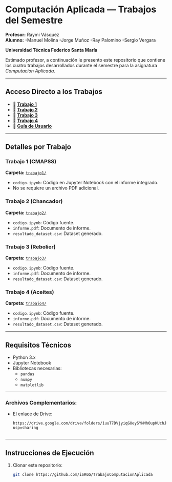 # Computación Aplicada — Trabajos del Semestre

**Profesor:** Raymi Vásquez  
**Alumno:** -Manuel Molina
            -Jorge Muñoz
            -Ray Palomino
            -Sergio Vergara
            
**Universidad Técnica Federico Santa María**

Estimado profesor, a continuación le presento este repositorio que contiene los cuatro trabajos desarrollados durante el semestre para la asignatura *Computacion Aplicada*.

---

## Acceso Directo a los Trabajos

- 🔗 [**Trabajo 1**](https://github.com/iSRGG/TrabajoComputacionAplicada/tree/main/Trabajo%201)
- 🔗 [**Trabajo 2**](https://github.com/iSRGG/TrabajoComputacionAplicada/tree/main/Trabajo%202)
- 🔗 [**Trabajo 3**](https://github.com/iSRGG/TrabajoComputacionAplicada/tree/main/Trabajo%203)
- 🔗 [**Trabajo 4**](https://github.com/iSRGG/TrabajoComputacionAplicada/tree/main/Trabajo%204)
- 📄 [**Guía de Usuario**](https://github.com/tu-usuario/trabajos-universidad/tree/main/docs)

---

## Detalles por Trabajo

### Trabajo 1 (CMAPSS)

**Carpeta:** [`trabajo1/`](https://github.com/iSRGG/TrabajoComputacionAplicada/tree/main/Trabajo%201)

- `codigo.ipynb`: Código en Jupyter Notebook con el informe integrado.
- No se requiere un archivo PDF adicional.

### Trabajo 2 (Chancador)

**Carpeta:** [`trabajo2/`](https://github.com/iSRGG/TrabajoComputacionAplicada/tree/main/Trabajo%202)

- `codigo.ipynb`: Código fuente.
- `informe.pdf`: Documento de informe.
- `resultado_dataset.csv`: Dataset generado.

### Trabajo 3 (Rebolier)

**Carpeta:** [`trabajo3/`](https://github.com/iSRGG/TrabajoComputacionAplicada/tree/main/Trabajo%203)

- `codigo.ipynb`: Código fuente.
- `informe.pdf`: Documento de informe.
- `resultado_dataset.csv`: Dataset generado.

### Trabajo 4 (Aceites)

**Carpeta:** [`trabajo4/`](https://github.com/iSRGG/TrabajoComputacionAplicada/tree/main/Trabajo%204)

- `codigo.ipynb`: Código fuente.
- `informe.pdf`: Documento de informe.
- `resultado_dataset.csv`: Dataset generado.

---

## Requisitos Técnicos

- Python 3.x  
- Jupyter Notebook  
- Bibliotecas necesarias:
  - `pandas`
  - `numpy`
  - `matplotlib`
  

---

### Archivos Complementarios:

- El enlace de Drive:
  ```text
  https://drive.google.com/drive/folders/1uuT7DVjyiqGUeySYNMhOupKUchJlBOsO?usp=sharing


 ---

## Instrucciones de Ejecución

1. Clonar este repositorio:
   ```bash
   git clone https://github.com/iSRGG/TrabajoComputacionAplicada
